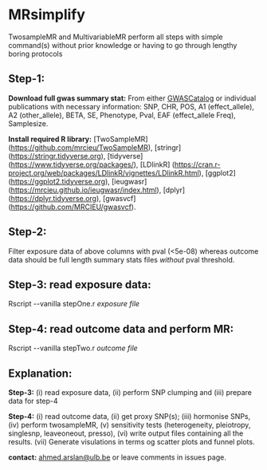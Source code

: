 # MRsimplify
TwosampleMR and MultivariableMR perform all steps with simple command(s) without prior knowledge or having to go through lengthy boring protocols

## Step-1:
  **Download full gwas summary stat:**
  From either [GWASCatalog](https://www.ebi.ac.uk/gwas/) or individual publications with necessary information: SNP, CHR, POS, A1 (effect_allele), A2 (other_allele), BETA, SE, Phenotype, Pval, EAF (effect_allele Freq), Samplesize. 
  
  **Install required R library:** 
  [TwoSampleMR] (https://github.com/mrcieu/TwoSampleMR), [stringr] (https://stringr.tidyverse.org), [tidyverse] (https://www.tidyverse.org/packages/), [LDlinkR] (https://cran.r-project.org/web/packages/LDlinkR/vignettes/LDlinkR.html), [ggplot2] (https://ggplot2.tidyverse.org), [ieugwasr] (https://mrcieu.github.io/ieugwasr/index.html), [dplyr] (https://dplyr.tidyverse.org), [gwasvcf] (https://github.com/MRCIEU/gwasvcf).

## Step-2: 
  
  Filter exposure data of above columns with pval (<5e-08) whereas outcome data should be full length summary stats files _without_ pval threshold.

## Step-3: read exposure data:
  
  Rscript --vanilla stepOne.r _exposure file_

## Step-4: read outcome data and perform MR:
 
  Rscript --vanilla stepTwo.r _outcome file_


## Explanation:

**Step-3:**
  (i) read exposure data, (ii) perform SNP clumping and (iii) prepare data for step-4

**Step-4:**
  (i) read outcome data, (ii) get proxy SNP(s); (iii) hormonise SNPs, (iv) perform twosampleMR, (v) sensitivity tests (heterogeneity, pleiotropy, singlesnp, leaveoneout, presso), (vi) write output files containing all the results. (vii) Generate visulations in terms og scatter plots and funnel plots. 

**contact:** <ahmed.arslan@ulb.be> or leave comments in issues page. 
